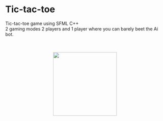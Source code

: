 # Tic-tac-toe
Tic-tac-toe game using SFML C++<br>2 gaming modes 2 players and 1 player where you can barely beet the Ai bot.<br><br><br>
<div align="center">
<img width=200px src="https://upload.wikimedia.org/wikipedia/commons/1/18/ISO_C%2B%2B_Logo.svg">&nbsp;
</div>

